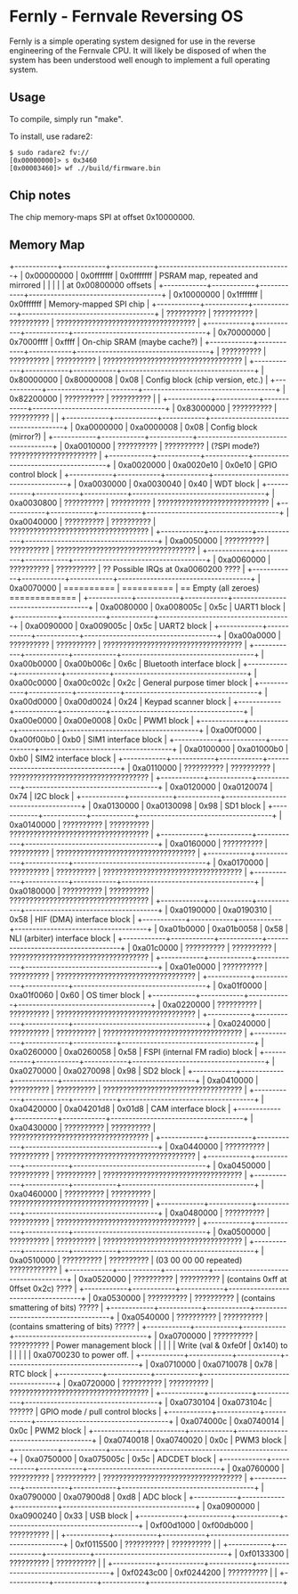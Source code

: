 Fernly - Fernvale Reversing OS
========================================

Fernly is a simple operating system designed for use in the reverse engineering
of the Fernvale CPU.  It will likely be disposed of when the system has been
understood well enough to implement a full operating system.


Usage
-----

To compile, simply run "make".

To install, use radare2:

    $ sudo radare2 fv://
    [0x00000000]> s 0x3460
    [0x00003460]> wf .//build/firmware.bin 


Chip notes
----------

The chip memory-maps SPI at offset 0x10000000.

Memory Map
----------

+------------+------------+------------+-------------------------------------+
| 0x00000000 | 0x0fffffff | 0x0fffffff | PSRAM map, repeated and mirrored    |
|            |            |            | at 0x00800000 offsets               |
+------------+------------+------------+-------------------------------------+
| 0x10000000 | 0x1fffffff | 0x0fffffff | Memory-mapped SPI chip              |
+------------+------------+------------+-------------------------------------+
| ?????????? | ?????????? | ?????????? | ??????????????????????????????????? |
+------------+------------+------------+-------------------------------------+
| 0x70000000 | 0x7000ffff |     0xffff | On-chip SRAM (maybe cache?)         |
+------------+------------+------------+-------------------------------------+
| ?????????? | ?????????? | ?????????? | ??????????????????????????????????? |
+------------+------------+------------+-------------------------------------+
| 0x80000000 | 0x80000008 |       0x08 | Config block (chip version, etc.)   |
+------------+------------+------------+-------------------------------------+
| 0x82200000 | ?????????? | ?????????? |                                     |
+------------+------------+------------+-------------------------------------+
| 0x83000000 | ?????????? | ?????????? |                                     |
+------------+------------+------------+-------------------------------------+
| 0xa0000000 | 0xa0000008 |       0x08 | Config block (mirror?)              |
+------------+------------+------------+-------------------------------------+
| 0xa0010000 | ?????????? | ?????????? | (?SPI mode?) ?????????????????????? |
+------------+------------+------------+-------------------------------------+
| 0xa0020000 | 0xa0020e10 |     0x0e10 | GPIO control block                  |
+------------+------------+------------+-------------------------------------+
| 0xa0030000 | 0xa0030040 |       0x40 | WDT block                           |
+------------+------------+------------+-------------------------------------+
| 0xa0030800 | ?????????? | ?????????? | ????????????????????????????        |
+------------+------------+------------+-------------------------------------+
| 0xa0040000 | ?????????? | ?????????? | ??????????????????????????????????? |
+------------+------------+------------+-------------------------------------+
| 0xa0050000 | ?????????? | ?????????? | ??????????????????????????????????? |
+------------+------------+------------+-------------------------------------+
| 0xa0060000 | ?????????? | ?????????? | ?? Possible IRQs at 0xa0060200 ???? |
+------------+------------+------------+-------------------------------------+
| 0xa0070000 | ========== | ========== | == Empty (all zeroes) ============= |
+------------+------------+------------+-------------------------------------+
| 0xa0080000 | 0xa008005c |       0x5c | UART1 block                         |
+------------+------------+------------+-------------------------------------+
| 0xa0090000 | 0xa009005c |       0x5c | UART2 block                         |
+------------+------------+------------+-------------------------------------+
| 0xa00a0000 | ?????????? | ?????????? | ??????????????????????????????????? |
+------------+------------+------------+-------------------------------------+
| 0xa00b0000 | 0xa00b006c |       0x6c | Bluetooth interface block           |
+------------+------------+------------+-------------------------------------+
| 0xa00c0000 | 0xa00c002c |       0x2c | General purpose timer block         |
+------------+------------+------------+-------------------------------------+
| 0xa00d0000 | 0xa00d0024 |       0x24 | Keypad scanner block                |
+------------+------------+------------+-------------------------------------+
| 0xa00e0000 | 0xa00e0008 |       0x0c | PWM1 block                          |
+------------+------------+------------+-------------------------------------+
| 0xa00f0000 | 0xa00f00b0 |       0xb0 | SIM1 interface block                |
+------------+------------+------------+-------------------------------------+
| 0xa0100000 | 0xa01000b0 |       0xb0 | SIM2 interface block                |
+------------+------------+------------+-------------------------------------+
| 0xa0110000 | ?????????? | ?????????? | ??????????????????????????????????? |
+------------+------------+------------+-------------------------------------+
| 0xa0120000 | 0xa0120074 |       0x74 | I2C block                           |
+------------+------------+------------+-------------------------------------+
| 0xa0130000 | 0xa0130098 |       0x98 | SD1 block                           |
+------------+------------+------------+-------------------------------------+
| 0xa0140000 | ?????????? | ?????????? | ??????????????????????????????????? |
+------------+------------+------------+-------------------------------------+
| 0xa0160000 | ?????????? | ?????????? | ??????????????????????????????????? |
+------------+------------+------------+-------------------------------------+
| 0xa0170000 | ?????????? | ?????????? | ??????????????????????????????????? |
+------------+------------+------------+-------------------------------------+
| 0xa0180000 | ?????????? | ?????????? | ??????????????????????????????????? |
+------------+------------+------------+-------------------------------------+
| 0xa0190000 | 0xa0190310 |       0x58 | HIF (DMA) interface block           |
+------------+------------+------------+-------------------------------------+
| 0xa01b0000 | 0xa01b0058 |       0x58 | NLI (arbiter) interface block       |
+------------+------------+------------+-------------------------------------+
| 0xa01c0000 | ?????????? | ?????????? | ??????????????????????????????????? |
+------------+------------+------------+-------------------------------------+
| 0xa01e0000 | ?????????? | ?????????? | ??????????????????????????????????? |
+------------+------------+------------+-------------------------------------+
| 0xa01f0000 | 0xa01f0060 |       0x60 | OS timer block                      |
+------------+------------+------------+-------------------------------------+
| 0xa0220000 | ?????????? | ?????????? | ??????????????????????????????????? |
+------------+------------+------------+-------------------------------------+
| 0xa0240000 | ?????????? | ?????????? | ??????????????????????????????????? |
+------------+------------+------------+-------------------------------------+
| 0xa0260000 | 0xa0260058 |       0x58 | FSPI (internal FM radio) block      |
+------------+------------+------------+-------------------------------------+
| 0xa0270000 | 0xa0270098 |       0x98 | SD2 block                           |
+------------+------------+------------+-------------------------------------+
| 0xa0410000 | ?????????? | ?????????? | ??????????????????????????????????? |
+------------+------------+------------+-------------------------------------+
| 0xa0420000 | 0xa04201d8 |     0x01d8 | CAM interface block                 |
+------------+------------+------------+-------------------------------------+
| 0xa0430000 | ?????????? | ?????????? | ??????????????????????????????????? |
+------------+------------+------------+-------------------------------------+
| 0xa0440000 | ?????????? | ?????????? | ??????????????????????????????????? |
+------------+------------+------------+-------------------------------------+
| 0xa0450000 | ?????????? | ?????????? | ??????????????????????????????????? |
+------------+------------+------------+-------------------------------------+
| 0xa0460000 | ?????????? | ?????????? | ??????????????????????????????????? |
+------------+------------+------------+-------------------------------------+
| 0xa0480000 | ?????????? | ?????????? | ??????????????????????????????????? |
+------------+------------+------------+-------------------------------------+
| 0xa0500000 | ?????????? | ?????????? | ??????????????????????????????????? |
+------------+------------+------------+-------------------------------------+
| 0xa0510000 | ?????????? | ?????????? | (03 00 00 00 repeated) ???????????? |
+------------+------------+------------+-------------------------------------+
| 0xa0520000 | ?????????? | ?????????? | (contains 0xff at 0ffset 0x2c) ???? |
+------------+------------+------------+-------------------------------------+
| 0xa0530000 | ?????????? | ?????????? | (contains smattering of bits) ????? |
+------------+------------+------------+-------------------------------------+
| 0xa0540000 | ?????????? | ?????????? | (contains smattering of bits) ????? |
+------------+------------+------------+-------------------------------------+
| 0xa0700000 | ?????????? | ?????????? | Power management block              |
|            |            |            | Write (val & 0xfe0f | 0x140) to     |
|            |            |            | 0xa0700230 to power off.            |
+------------+------------+------------+-------------------------------------+
| 0xa0710000 | 0xa0710078 |       0x78 | RTC block                           |
+------------+------------+------------+-------------------------------------+
| 0xa0720000 | ?????????? | ?????????? | ??????????????????????????????????? |
+------------+------------+------------+-------------------------------------+
| 0xa0730104 | 0xa073104c |     ?????? | GPIO mode / pull control blocks     |
+------------+------------+------------+-------------------------------------+
| 0xa074000c | 0xa0740014 |       0x0c | PWM2 block                          |
+------------+------------+------------+-------------------------------------+
| 0xa0740018 | 0xa0740020 |       0x0c | PWM3 block                          |
+------------+------------+------------+-------------------------------------+
| 0xa0750000 | 0xa075005c |       0x5c | ADCDET block                        |
+------------+------------+------------+-------------------------------------+
| 0xa0760000 | ?????????? | ?????????? | ??????????????????????????????????? |
+------------+------------+------------+-------------------------------------+
| 0xa0790000 | 0xa07900d8 |       0xd8 | ADC block                           |
+------------+------------+------------+-------------------------------------+
| 0xa0900000 | 0xa0900240 |       0x33 | USB block                           |
+------------+------------+------------+-------------------------------------+
| 0xf00d1000 | 0xf00db000 | ?????????? |                                     |
+------------+------------+------------+-------------------------------------+
| 0xf0115500 | ?????????? | ?????????? |                                     |
+------------+------------+------------+-------------------------------------+
| 0xf0133300 | ?????????? | ?????????? |                                     |
+------------+------------+------------+-------------------------------------+
| 0xf0243c00 | 0xf0244200 | ?????????? |                                     |
+------------+------------+------------+-------------------------------------+
